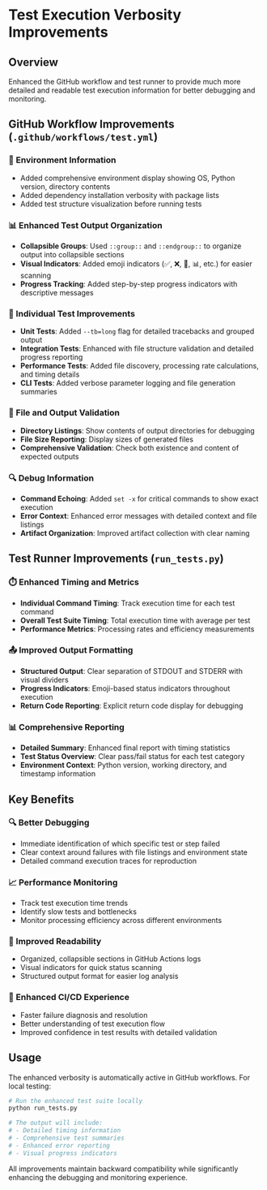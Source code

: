 # Test Execution Verbosity Improvements

## Overview
Enhanced the GitHub workflow and test runner to provide much more detailed and readable test execution information for better debugging and monitoring.

## GitHub Workflow Improvements (`.github/workflows/test.yml`)

### 🔧 Environment Information
- Added comprehensive environment display showing OS, Python version, directory contents
- Added dependency installation verbosity with package lists
- Added test structure visualization before running tests

### 📊 Enhanced Test Output Organization
- **Collapsible Groups**: Used `::group::` and `::endgroup::` to organize output into collapsible sections
- **Visual Indicators**: Added emoji indicators (✅, ❌, 🔄, 📊, etc.) for easier scanning
- **Progress Tracking**: Added step-by-step progress indicators with descriptive messages

### 🧪 Individual Test Improvements
- **Unit Tests**: Added `--tb=long` flag for detailed tracebacks and grouped output
- **Integration Tests**: Enhanced with file structure validation and detailed progress reporting
- **Performance Tests**: Added file discovery, processing rate calculations, and timing details
- **CLI Tests**: Added verbose parameter logging and file generation summaries

### 📁 File and Output Validation
- **Directory Listings**: Show contents of output directories for debugging
- **File Size Reporting**: Display sizes of generated files
- **Comprehensive Validation**: Check both existence and content of expected outputs

### 🔍 Debug Information
- **Command Echoing**: Added `set -x` for critical commands to show exact execution
- **Error Context**: Enhanced error messages with detailed context and file listings
- **Artifact Organization**: Improved artifact collection with clear naming

## Test Runner Improvements (`run_tests.py`)

### ⏱️ Enhanced Timing and Metrics
- **Individual Command Timing**: Track execution time for each test command
- **Overall Test Suite Timing**: Total execution time with average per test
- **Performance Metrics**: Processing rates and efficiency measurements

### 📤 Improved Output Formatting
- **Structured Output**: Clear separation of STDOUT and STDERR with visual dividers
- **Progress Indicators**: Emoji-based status indicators throughout execution
- **Return Code Reporting**: Explicit return code display for debugging

### 📊 Comprehensive Reporting
- **Detailed Summary**: Enhanced final report with timing statistics
- **Test Status Overview**: Clear pass/fail status for each test category
- **Environment Context**: Python version, working directory, and timestamp information

## Key Benefits

### 🔍 Better Debugging
- Immediate identification of which specific test or step failed
- Clear context around failures with file listings and environment state
- Detailed command execution traces for reproduction

### 📈 Performance Monitoring
- Track test execution time trends
- Identify slow tests and bottlenecks
- Monitor processing efficiency across different environments

### 🎯 Improved Readability
- Organized, collapsible sections in GitHub Actions logs
- Visual indicators for quick status scanning
- Structured output format for easier log analysis

### 🚀 Enhanced CI/CD Experience
- Faster failure diagnosis and resolution
- Better understanding of test execution flow
- Improved confidence in test results with detailed validation

## Usage

The enhanced verbosity is automatically active in GitHub workflows. For local testing:

```bash
# Run the enhanced test suite locally
python run_tests.py

# The output will include:
# - Detailed timing information
# - Comprehensive test summaries
# - Enhanced error reporting
# - Visual progress indicators
```

All improvements maintain backward compatibility while significantly enhancing the debugging and monitoring experience.